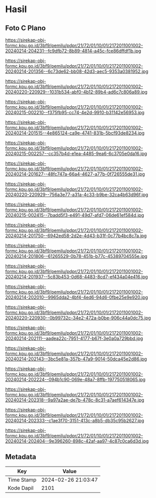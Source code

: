 # Hasil

## Foto C Plano

https://sirekap-obj-formc.kpu.go.id/3bf9/pemilu/pdpr/21/72/01/10/01/2172011001002-20240214-204231--fc9dfb72-8b89-4814-a45c-fce86dffdf1b.jpg

https://sirekap-obj-formc.kpu.go.id/3bf9/pemilu/pdpr/21/72/01/10/01/2172011001002-20240214-201356--6c73de62-bb08-42d3-aec5-9353a0381952.jpg

https://sirekap-obj-formc.kpu.go.id/3bf9/pemilu/pdpr/21/72/01/10/01/2172011001002-20240220-220929--1031b534-abf0-4b12-89b4-ad6c7c806a89.jpg

https://sirekap-obj-formc.kpu.go.id/3bf9/pemilu/pdpr/21/72/01/10/01/2172011001002-20240215-002210--f375fb95-cc74-4e2d-9910-b31142e56953.jpg

https://sirekap-obj-formc.kpu.go.id/3bf9/pemilu/pdpr/21/72/01/10/01/2172011001002-20240214-201515--4e865124-ca9e-4741-831b-5bcf93de8234.jpg

https://sirekap-obj-formc.kpu.go.id/3bf9/pemilu/pdpr/21/72/01/10/01/2172011001002-20240215-002257--cc357b4d-e1ea-4485-9ea6-6c3705e0da16.jpg

https://sirekap-obj-formc.kpu.go.id/3bf9/pemilu/pdpr/21/72/01/10/01/2172011001002-20240214-201627--48fc747a-66a4-4627-a77b-0f726555de31.jpg

https://sirekap-obj-formc.kpu.go.id/3bf9/pemilu/pdpr/21/72/01/10/01/2172011001002-20240220-220929--756a3e77-a31a-4c33-b9be-32ca4b63d96f.jpg

https://sirekap-obj-formc.kpu.go.id/3bf9/pemilu/pdpr/21/72/01/10/01/2172011001002-20240215-002415--7badd5f3-e491-49d7-afd7-06de61ef584d.jpg

https://sirekap-obj-formc.kpu.go.id/3bf9/pemilu/pdpr/21/72/01/10/01/2172011001002-20240214-201750--6942ed58-2d2e-4d43-b31f-0c77b4bc8c7a.jpg

https://sirekap-obj-formc.kpu.go.id/3bf9/pemilu/pdpr/21/72/01/10/01/2172011001002-20240214-201806--61265529-0b78-451b-b77c-45389704555e.jpg

https://sirekap-obj-formc.kpu.go.id/3bf9/pemilu/pdpr/21/72/01/10/01/2172011001002-20240214-201937--5c83b453-0d68-4483-8cd7-ef434a04e416.jpg

https://sirekap-obj-formc.kpu.go.id/3bf9/pemilu/pdpr/21/72/01/10/01/2172011001002-20240214-202010--9965dda2-4bf4-4ed6-94d6-0fbe25e9e920.jpg

https://sirekap-obj-formc.kpu.go.id/3bf9/pemilu/pdpr/21/72/01/10/01/2172011001002-20240220-220930--0b99732c-34e2-472a-b0be-906c44a0dc75.jpg

https://sirekap-obj-formc.kpu.go.id/3bf9/pemilu/pdpr/21/72/01/10/01/2172011001002-20240214-202111--aadea22c-7951-4177-b67f-3e0a0a729bbd.jpg

https://sirekap-obj-formc.kpu.go.id/3bf9/pemilu/pdpr/21/72/01/10/01/2172011001002-20240214-202143--3bc5e81a-357b-47a9-9014-50dca45e2d86.jpg

https://sirekap-obj-formc.kpu.go.id/3bf9/pemilu/pdpr/21/72/01/10/01/2172011001002-20240214-202224--094b1c90-069e-48a7-8ffb-197750518065.jpg

https://sirekap-obj-formc.kpu.go.id/3bf9/pemilu/pdpr/21/72/01/10/01/2172011001002-20240214-202318--9a97a2ae-de7b-478c-8c31-a7aef614347e.jpg

https://sirekap-obj-formc.kpu.go.id/3bf9/pemilu/pdpr/21/72/01/10/01/2172011001002-20240214-202333--c1ae3f70-3151-413c-a8b5-db35c95b2627.jpg

https://sirekap-obj-formc.kpu.go.id/3bf9/pemilu/pdpr/21/72/01/10/01/2172011001002-20240214-202404--9e396260-898c-42af-aa97-4c87c0ca6d3d.jpg


## Metadata

| Key        | Value               |
| ---------- | ------------------- |
| Time Stamp | 2024-02-26 21:03:47 |
| Kode Dapil | 2101                |



